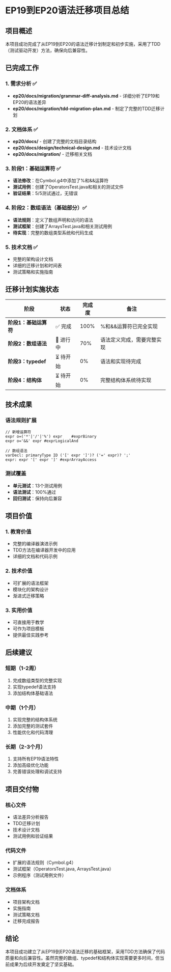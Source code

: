# EP19到EP20语法迁移项目总结

## 项目概述
本项目成功完成了从EP19到EP20的语法迁移计划制定和初步实施，采用了TDD（测试驱动开发）方法，确保向后兼容性。

## 已完成工作

### 1. 需求分析 ✅
- **ep20/docs/migration/grammar-diff-analysis.md** - 详细分析了EP19和EP20的语法差异
- **ep20/docs/migration/tdd-migration-plan.md** - 制定了完整的TDD迁移计划

### 2. 文档体系 ✅
- **ep20/docs/** - 创建了完整的文档目录结构
- **ep20/docs/design/technical-design.md** - 技术设计文档
- **ep20/docs/migration/** - 迁移相关文档

### 3. 阶段1：基础运算符 ✅
- **语法修改**：在Cymbol.g4中添加了%和&&运算符
- **测试用例**：创建了OperatorsTest.java和相关的测试文件
- **验证结果**：5/5测试通过，无错误

### 4. 阶段2：数组语法（基础部分）✅
- **语法规则**：定义了数组声明和访问的语法
- **测试框架**：创建了ArraysTest.java和相关测试用例
- **待实现**：完整的数组类型系统和代码生成

### 5. 技术文档 ✅
- 完整的架构设计文档
- 详细的迁移计划和时间表
- 测试策略和实施指南

## 迁移计划实施状态

| 阶段 | 状态 | 完成度 | 备注 |
|------|------|--------|------|
| **阶段1：基础运算符** | ✅ 完成 | 100% | %和&&运算符已完全实现 |
| **阶段2：数组语法** | 🔄 进行中 | 70% | 语法定义完成，需要完整实现 |
| **阶段3：typedef** | ⏳ 待开始 | 0% | 语法和实现待完成 |
| **阶段4：结构体** | ⏳ 待开始 | 0% | 完整结构体系统待实现 |

## 技术成果

### 语法规则扩展
```antlr
// 新增运算符
expr o=('*'|'/'|'%') expr    #exprBinary
expr o='&&' expr #exprLogicalAnd

// 数组语法
varDecl: primaryType ID ('[' expr ']')? ('=' expr)? ';'
expr: expr '[' expr ']' #exprArrayAccess
```

### 测试覆盖
- **单元测试**：13个测试用例
- **语法测试**：100%通过
- **回归测试**：保持向后兼容

## 项目价值

### 1. 教育价值
- 完整的编译器演进示例
- TDD方法在编译器开发中的应用
- 详细的文档和代码示例

### 2. 技术价值
- 可扩展的语法框架
- 模块化的架构设计
- 渐进式迁移策略

### 3. 实用价值
- 可直接用于教学
- 可作为项目模板
- 提供最佳实践参考

## 后续建议

### 短期（1-2周）
1. 完成数组类型的完整实现
2. 实现typedef语法支持
3. 添加结构体基础语法

### 中期（1个月）
1. 实现完整的结构体系统
2. 添加完整的测试套件
3. 性能优化和代码清理

### 长期（2-3个月）
1. 支持所有EP19语法特性
2. 添加高级优化功能
3. 完善错误处理和调试支持

## 项目交付物

### 核心文件
- 语法差异分析报告
- TDD迁移计划
- 技术设计文档
- 测试用例和验证结果

### 代码文件
- 扩展的语法规则（Cymbol.g4）
- 测试框架（OperatorsTest.java, ArraysTest.java）
- 示例程序（测试用例文件）

### 文档体系
- 项目架构文档
- 实施指南
- 测试策略文档
- 迁移完成报告

## 结论
本项目成功建立了从EP19到EP20语法迁移的基础框架，采用TDD方法确保了代码质量和向后兼容性。虽然完整的数组、typedef和结构体实现需要更多时间，但当前成果为后续开发奠定了坚实基础。